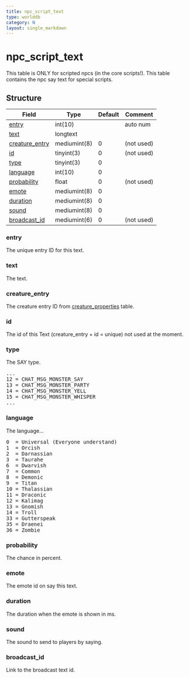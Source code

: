 ```yaml
---
title: npc_script_text
type: worlddb
category: N
layout: single_markdown
---
```


# npc_script_text
This table is ONLY for scripted npcs (in the core scripts!).
This table contains the npc say text for special scripts. 

## Structure

Field                                                                                       | Type         | Default | Comment   
------------------------------------------------------------------------------------------- | ------------ | ------- | ----------
[entry](#entry)                                                                             | int(10)      |         | auto num  
[text](#text)                                                                               | longtext     |         |           
[creature_entry](#creature_entry)                                                           | mediumint(8) | 0       | (not used)
[id](#id)                                                                                   | tinyint(3)   | 0       | (not used)
[type](#type)                                                                               | tinyint(3)   | 0       |           
[language](#language)                                                                       | int(10)      | 0       |           
[probability](#probability)                                                                 | float        | 0       | (not used)
[emote](#emote)                                                                             | mediumint(8) | 0       |           
[duration](#duration)                                                                       | mediumint(8) | 0       |           
[sound](#sound)                                                                             | mediumint(8) | 0       |           
[broadcast_id](#broadcast_id)                                                               | mediumint(6) | 0       | (not used)

### entry

The unique entry ID for this text.

### text

The text.

### creature_entry

The creature entry ID from [creature_properties](/Wiki/database/world/creature_properties/ "Creature properties") table.

### id

The id of this Text (creature_entry + id = unique) not used at the moment.

### type

The SAY type.

<pre>
...
12 = CHAT_MSG_MONSTER_SAY
13 = CHAT_MSG_MONSTER_PARTY
14 = CHAT_MSG_MONSTER_YELL
15 = CHAT_MSG_MONSTER_WHISPER
...
</pre>

### language

The language...

<pre>
0  = Universal (Everyone understand)
1  = Orcish
2  = Darnassian
3  = Taurahe
6  = Dwarvish
7  = Common
8  = Demonic
9  = Titan
10 = Thalassian
11 = Draconic
12 = Kalimag
13 = Gnomish
14 = Troll
33 = Gutterspeak
35 = Draenei
36 = Zombie
</pre>

### probability

The chance in percent.

### emote

The emote id on say this text.

### duration

The duration when the emote is shown in ms.

### sound

The sound to send to players by saying.

### broadcast_id

Link to the broadcast text id.